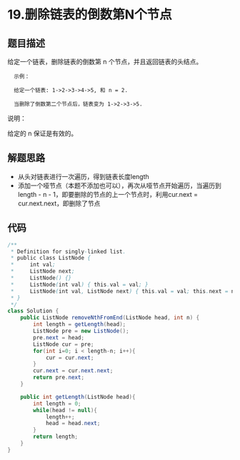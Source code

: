 # 19.删除链表的倒数第N个节点

## 题目描述
给定一个链表，删除链表的倒数第 n 个节点，并且返回链表的头结点。

      示例：

      给定一个链表: 1->2->3->4->5, 和 n = 2.

      当删除了倒数第二个节点后，链表变为 1->2->3->5.
说明：

给定的 n 保证是有效的。

## 解题思路
* 从头对链表进行一次遍历，得到链表长度length
* 添加一个哑节点（本题不添加也可以），再次从哑节点开始遍历，当遍历到length - n - 1，即要删除的节点的上一个节点时，利用cur.next = cur.next.next，即删除了节点


## 代码
```java
/**
 * Definition for singly-linked list.
 * public class ListNode {
 *     int val;
 *     ListNode next;
 *     ListNode() {}
 *     ListNode(int val) { this.val = val; }
 *     ListNode(int val, ListNode next) { this.val = val; this.next = next; }
 * }
 */
class Solution {
    public ListNode removeNthFromEnd(ListNode head, int n) {
        int length = getLength(head);
        ListNode pre = new ListNode();
        pre.next = head;
        ListNode cur = pre;
        for(int i=0; i < length-n; i++){
            cur = cur.next;
        }
        cur.next = cur.next.next;
        return pre.next;
    }

    public int getLength(ListNode head){
        int length = 0;
        while(head != null){
            length++;
            head = head.next;
        }
        return length;
    }
}
```
